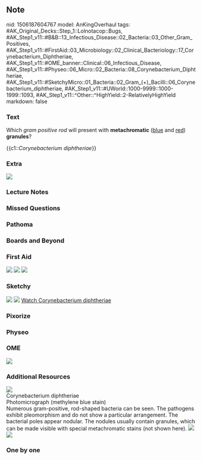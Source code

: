 ## Note
nid: 1506187604767
model: AnKingOverhaul
tags: #AK_Original_Decks::Step_1::Lolnotacop::Bugs, #AK_Step1_v11::#B&B::13_Infectious_Disease::02_Bacteria::03_Other_Gram_Positives, #AK_Step1_v11::#FirstAid::03_Microbiology::02_Clinical_Bacteriology::17_Corynebacterium_Diphtheriae, #AK_Step1_v11::#OME_banner::Clinical::06_Infectious_Disease, #AK_Step1_v11::#Physeo::06_Micro::02_Bacteria::08_Corynebacterium_Diphtheriae, #AK_Step1_v11::#SketchyMicro::01_Bacteria::02_Gram_(+)_Bacilli::06_Corynebacterium_diphtheriae, #AK_Step1_v11::#UWorld::1000-9999::1000-1999::1093, #AK_Step1_v11::^Other::^HighYield::2-RelativelyHighYield
markdown: false

### Text
Which <i>gram positive rod</i> will present with
<b>metachromatic</b> (<u>blue</u> and <u>red</u>) <b>granules</b>?
<div>
  {{c1::<i>Corynebacterium</i> <i>diphtheriae</i>}}
</div>

### Extra
<img src="paste-34518652158432.jpg">

### Lecture Notes


### Missed Questions


### Pathoma


### Boards and Beyond


### First Aid
<img src="tmpt5199kzq.png"> <img src="tmpkwmlnm_b.png"> <img src=
"tmp8ezesr30.png">

### Sketchy
<img src="paste-509550625030145.jpg"> <img src=
"Screen%20Shot%202019-10-15%20at%208.47.52%20AM.png"> <a href=
"https://dashboard.sketchy.com/study/medical/courses/medical-microbiology/units/medical-microbiology-bacteria/videos/medical-microbiology-bacteria-gram-positive-bacilli-corynebacterium-diphtheriae?utm_source=anki&utm_medium=partnership&utm_campaign=february_update&utm_content=medical">
Watch Corynebacterium diphtheriae</a>

### Pixorize


### Physeo


### OME
<div class="ome-widget">
  <a href=
  "https://onlinemeded.org/spa/infectious-disease?ref=anki"><img src="_OME_AnkiFlashcards_Topic_4.png"></a>
</div>

### Additional Resources
<img src="big_5974b71fa7e24.jpg">
<div>
  <div>
    Corynebacterium diphtheriae
  </div>
</div>
<div>
  <div>
    <div>
      Photomicrograph (methylene blue stain)
    </div>
    <div>Numerous gram-positive, rod-shaped bacteria can be seen.
    The pathogens exhibit pleomorphism and do not show a particular
    arrangement. The bacterial poles appear nodular. The nodules
    usually contain granules, which can be made visible with
    special metachromatic stains (not shown here). <img src=
    "big_5457ba3e66a24.jpg"><img src="big_5457b6b75048c.jpg"></div>
  </div>
</div>

### One by one

